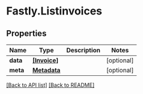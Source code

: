 # Fastly.Listinvoices

## Properties

Name | Type | Description | Notes
------------ | ------------- | ------------- | -------------
**data** | [**[Invoice]**](Invoice.md) |  | [optional] 
**meta** | [**Metadata**](Metadata.md) |  | [optional] 


[[Back to API list]](../../README.md#endpoints) [[Back to README]](../../README.md)

